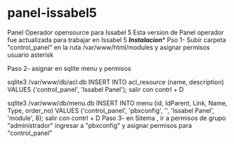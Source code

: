 # panel-issabel5
Panel Operador opensource para Issabel 5 
Esta version de Panel operador fue actualizada para trabajar en Issabel 5 
*****Instalacion******
Pso 1-  Subir carpeta "control_panel"  en la ruta /var/www/html/modules y asignar permisos usuario asterisk

Paso 2- asignar en sqlite menu y permisos 

sqlite3 /var/www/db/acl.db
INSERT INTO acl_resource (name, description) VALUES ('control_panel', 'Issabel Panel');
salir con contrl +  D

sqlite3 /var/www/db/menu.db
INSERT INTO menu (id, IdParent, Link, Name, Type, order_no) VALUES ('control_panel', 'pbxconfig', '', 'Issabel Panel', 'module', 8);
salir con contrl +  D
Paso 3- en Sitema , ir a permisos de grupo "administrador" ingresar a "pbxconfig" y asignar permisos para "control_panel"
